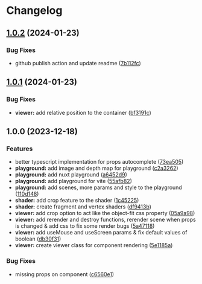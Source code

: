 # Changelog

## [1.0.2](https://github.com/X3ne/vue-depth-viewer/compare/v1.0.1...v1.0.2) (2024-01-23)


### Bug Fixes

* github publish action and update readme ([7b112fc](https://github.com/X3ne/vue-depth-viewer/commit/7b112fc34fdfd792b6a2f06307d9098517feb77d))

## [1.0.1](https://github.com/X3ne/vue-depth-viewer/compare/v1.0.0...v1.0.1) (2024-01-23)


### Bug Fixes

* **viewer:** add relative position to the container ([bf3191c](https://github.com/X3ne/vue-depth-viewer/commit/bf3191c170ec78eaf4f834bc124fe32e3fb1b59b))

## 1.0.0 (2023-12-18)


### Features

* better typescript implementation for props autocomplete ([73ea505](https://github.com/X3ne/vue-depth-viewer/commit/73ea505264743877790240fd54bbca9c334b1477))
* **playground:** add image and depth map for playground ([c2a3262](https://github.com/X3ne/vue-depth-viewer/commit/c2a32625bc008dca595092716115b69bdbd01c5a))
* **playground:** add nuxt playground ([a6452d9](https://github.com/X3ne/vue-depth-viewer/commit/a6452d968fba0566105fa9eeb5abd47d13799f84))
* **playground:** add playground for vite ([55afb82](https://github.com/X3ne/vue-depth-viewer/commit/55afb826089ec4a030c8e9059f25e3c0ae4394b7))
* **playground:** add scenes, more params and style to the playground ([110d148](https://github.com/X3ne/vue-depth-viewer/commit/110d148f9cee15cf6f0c2f566eb2e5afd8d2cd84))
* **shader:** add crop feature to the shader ([1c45225](https://github.com/X3ne/vue-depth-viewer/commit/1c45225461ae95f5807f941d0a7fd0122055cf9e))
* **shader:** create fragment and vertex shaders ([df9413b](https://github.com/X3ne/vue-depth-viewer/commit/df9413bec600b4331b4d4ba95518ca0cb58fe0f1))
* **viewer:** add crop option to act like the object-fit css property ([05a9a98](https://github.com/X3ne/vue-depth-viewer/commit/05a9a98500526e37ae36c80dc18c5d7ff47147ed))
* **viewer:** add rerender and destroy functions, rerender scene when props is changed & add css to fix some render bugs ([5a47118](https://github.com/X3ne/vue-depth-viewer/commit/5a471183826212ff85b1042bf3452a1045dbb7c3))
* **viewer:** add useMouse and useScreen params & fix default values of boolean ([db30f31](https://github.com/X3ne/vue-depth-viewer/commit/db30f31bce31fe0541edb8cb2869eb54557d7de2))
* **viewer:** create viewer class for component rendering ([5e1185a](https://github.com/X3ne/vue-depth-viewer/commit/5e1185a2a668af8378979376acf6328b491befa6))


### Bug Fixes

* missing props on component ([c6560e1](https://github.com/X3ne/vue-depth-viewer/commit/c6560e15d1caaa5b49c6e42b7c88efb35d881c51))
